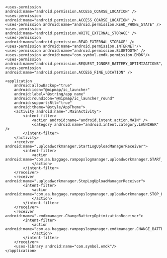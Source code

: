 <?xml version="1.0" encoding="utf-8"?>
<manifest xmlns:android="http://schemas.android.com/apk/res/android"
    package="com.aa.baggage.rampopslogmanager">

<!--    <uses-sdk android:minSdkVersion="19" />-->

    <uses-permission android:name="android.permission.ACCESS_COARSE_LOCATION" />
    <uses-permission android:name="android.permission.ACCESS_COARSE_LOCATION" />
    <uses-permission android:name="android.permission.READ_PHONE_STATE" />
    <uses-permission android:name="android.permission.WRITE_EXTERNAL_STORAGE" />
    <uses-permission android:name="android.permission.READ_EXTERNAL_STORAGE" />
    <uses-permission android:name="android.permission.INTERNET"/>
    <uses-permission android:name="android.permission.BLUETOOTH" />
    <uses-permission android:name="com.symbol.emdk.permission.EMDK"/>
    <uses-permission android:name="android.permission.REQUEST_IGNORE_BATTERY_OPTIMIZATIONS"/>
    <uses-permission android:name="android.permission.ACCESS_FINE_LOCATION" />

    <application
        android:allowBackup="true"
        android:icon="@mipmap/ic_launcher"
        android:label="@string/app_name"
        android:roundIcon="@mipmap/ic_launcher_round"
        android:supportsRtl="true"
        android:theme="@style/AppTheme">
        <activity android:name=".MainActivity">
            <intent-filter>
                <action android:name="android.intent.action.MAIN" />
                <category android:name="android.intent.category.LAUNCHER" />
            </intent-filter>
        </activity>
        <receiver android:name=".uploadworkmanager.StartLogUploadManagerReceiver">
            <intent-filter>
                <action android:name="com.aa.baggage.rampopslogmanager.uploadworkmanager.START_LOG_UPLOAD_MANAGER">
                </action>
            </intent-filter>
        </receiver>
        <receiver android:name=".uploadworkmanager.StopLogUploadManagerReceiver">
            <intent-filter>
                <action android:name="com.aa.baggage.rampopslogmanager.uploadworkmanager.STOP_LOG_UPLOAD_MANAGER">
                </action>
            </intent-filter>
        </receiver>
        <receiver android:name=".emdkmanager.ChangeBatteryOptimizationReceiver">
            <intent-filter>
                <action android:name="com.aa.baggage.rampopslogmanager.emdkmanager.CHANGE_BATTERY_OPTIMIAZATION">
                </action>
            </intent-filter>
        </receiver>
        <uses-library android:name="com.symbol.emdk"/>
    </application>

</manifest>
